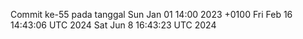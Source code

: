 Commit ke-55 pada tanggal Sun Jan 01 14:00 2023 +0100
Fri Feb 16 14:43:06 UTC 2024
Sat Jun  8 16:43:23 UTC 2024
